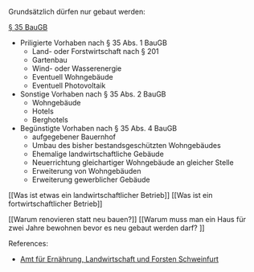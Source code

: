 Grundsätzlich dürfen nur gebaut werden:

[§ 35 BauGB](https://www.gesetze-im-internet.de/bbaug/__35.html)

- Priligierte Vorhaben nach § 35 Abs. 1 BauGB
	- Land- oder Forstwirtschaft nach § 201
	- Gartenbau
	- Wind- oder Wasserenergie
	- Eventuell Wohngebäude
	- Eventuell Photovoltaik
- Sonstige Vorhaben nach § 35 Abs. 2 BauGB
	- Wohngebäude
	- Hotels
	- Berghotels
- Begünstigte Vorhaben nach § 35 Abs. 4 BauGB
	- aufgegebener Bauernhof
	- Umbau des bisher bestandsgeschützten Wohngebäudes
	- Ehemalige landwirtschaftliche Gebäude
	- Neuerrichtung gleichartiger Wohngebäude an gleicher Stelle
	- Erweiterung von Wohngebäuden
	- Erweiterung gewerblicher Gebäude

[[Was ist etwas ein landwirtschaftlicher Betrieb]]
[[Was ist ein fortwirtschaftlicher Betrieb]]

[[Warum renovieren statt neu bauen?]]
[[Warum muss man ein Haus für zwei Jahre bewohnen bevor es neu gebaut werden darf? ]]

References:
- [Amt für Ernährung, Landwirtschaft und Forsten Schweinfurt](https://www.alf-sw.bayern.de/landwirtschaft/177235/index.php)
